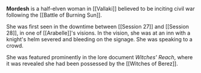 **Mordesh** is a half-elven woman in [[Vallaki]] believed to be inciting civil war following the [[Battle of Burning Sun]].

She was first seen in the downtime between [[Session 27]] and [[Session 28]], in one of [[Arabelle]]'s visions. In the vision, she was at an inn with a knight's helm severed and bleeding on the signage. She was speaking to a crowd.

She was featured prominently in the lore document *Witches' Reach*, where it was revealed she had been possessed by the [[Witches of Berez]].